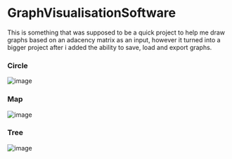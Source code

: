 # GraphVisualisationSoftware
This is something that was supposed to be a quick project to help me draw graphs based on an adacency matrix as an input, however it turned into a bigger project after i added the ability to save, load and export graphs.

### Circle
![image](https://github.com/SuperSernik/GraphVisualisationSoftware/assets/86727205/46c59b1f-c952-4243-bf82-45cf27783cc2)

### Map
![image](https://github.com/SuperSernik/GraphVisualisationSoftware/assets/86727205/46d6d22f-d7f9-4890-b2c4-e2784972f8d0)

### Tree
![image](https://github.com/SuperSernik/GraphVisualisationSoftware/assets/86727205/d520a9ff-c524-4f3e-a4eb-bfa5af896f81)
